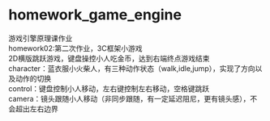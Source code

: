 # homework_game_engine
游戏引擎原理课作业  
homework02:第二次作业，3C框架小游戏  
2D横版跳跃游戏，键盘操控小人吃金币，达到右端终点游戏结束  
character：蓝衣服小火柴人，有三种动作状态（walk,idle,jump），实现了方向以及动作的切换  
control：键盘控制小人移动，左右键控制左右移动，空格键跳跃  
camera：镜头跟随小人移动（非同步跟随，有一定延迟阻尼，更有镜头感），不会超出左右边界
